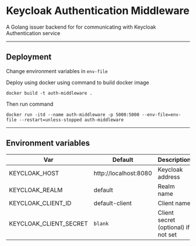 # Keycloak Authentication Middleware

A Golang issuer backend for for communicating with Keycloak Authentication service

----

## Deployment

Change environment variables in `env-file`

Deploy using docker using command to build docker image

    docker build -t auth-middleware .

Then run command

    docker run -itd --name auth-middleware -p 5000:5000 --env-file=env-file --restart=unless-stopped auth-middleware

----

## Environment variables

|          Var           |        Default         |             Description            |
|------------------------|------------------------|------------------------------------|
| KEYCLOAK_HOST          | http://localhost:8080  | Keycloak address                   |
| KEYCLOAK_REALM         | default                | Realm name                         |
| KEYCLOAK_CLIENT_ID     | default-client         | Client name                        |
| KEYCLOAK_CLIENT_SECRET | `blank`                | Client secret (optional) if not set|

